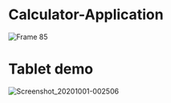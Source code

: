 # Calculator-Application
![Frame 85](https://user-images.githubusercontent.com/61702243/89101690-e0464e00-d41f-11ea-884e-cc5b5ad8df97.png)

# Tablet demo
![Screenshot_20201001-002506](https://user-images.githubusercontent.com/54389203/94729430-8c8dad80-0359-11eb-8473-c39726a3004d.jpeg)

